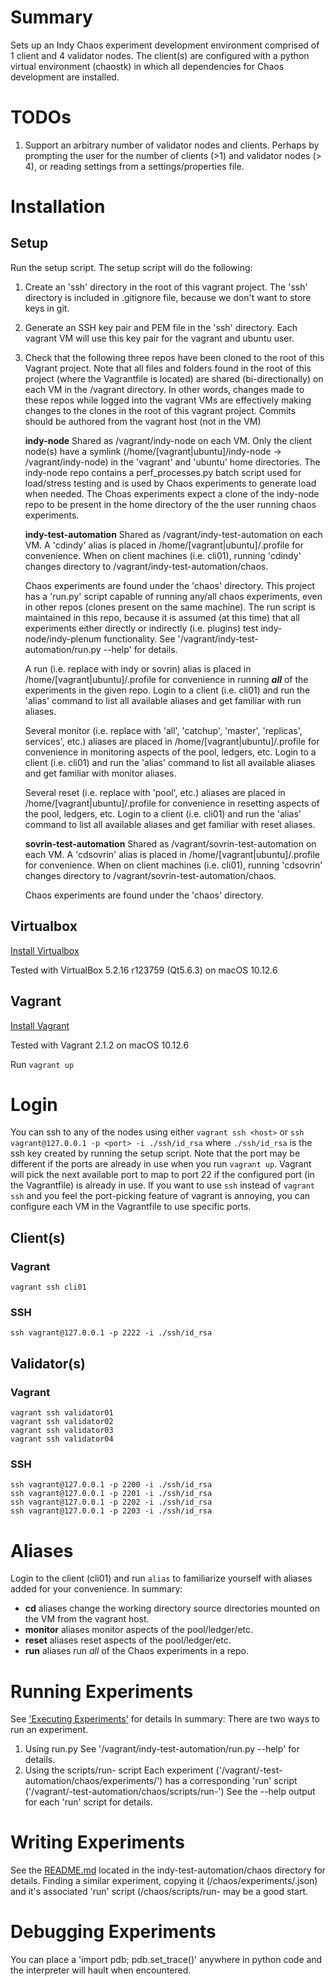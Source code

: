 # Summary
Sets up an Indy Chaos experiment development environment comprised of 1 client
and 4 validator nodes. The client(s) are configured with a python virtual
environment (chaostk) in which all dependencies for Chaos development
are installed.

# TODOs
1. Support an arbitrary number of validator nodes and clients. Perhaps by
   prompting the user for the number of clients (>1) and validator nodes (> 4),
   or reading settings from a settings/properties file.
 
# Installation

## Setup
Run the setup script. The setup script will do the following:

1. Create an 'ssh' directory in the root of this vagrant project. The 'ssh'
   directory is included in .gitignore file, because we don't want to
   store keys in git.
2. Generate an SSH key pair and PEM file in the 'ssh' directory. Each vagrant VM
   will use this key pair for the vagrant and ubuntu user.
3. Check that the following three repos have been cloned to the root of this
   Vagrant project. Note that all files and folders found in the root of this
   project (where the Vagrantfile is located) are shared (bi-directionally) on
   each VM in the /vagrant directory. In other words, changes made to these
   repos while logged into the vagrant VMs are effectively making changes to the
   clones in the root of this vagrant project. Commits should be authored from
   the vagrant host (not in the VM)

   **indy-node**
   Shared as /vagrant/indy-node on each VM. Only the client node(s) have a
   symlink (/home/[vagrant|ubuntu]/indy-node -> /vagrant/indy-node) in the
   'vagrant' and 'ubuntu' home directories. The indy-node repo contains a
   perf_processes.py batch script used for load/stress testing and is used by
   Chaos experiments to generate load when needed. The Choas experiments expect
   a clone of the indy-node repo to be present in the home directory of the
   the user running chaos experiments.

   **indy-test-automation**
   Shared as /vagrant/indy-test-automation on each VM. A 'cdindy' alias is
   placed in /home/[vagrant|ubuntu]/.profile for convenience. When on client
   machines (i.e. cli01), running 'cdindy' changes directory to
   /vagrant/indy-test-automation/chaos.

   Chaos experiments are found under the 'chaos' directory. This project has a
   'run.py' script capable of running any/all chaos experiments, even in other
   repos (clones present on the same machine). The run script is maintained in
   this repo, because it is assumed (at this time) that all experiments either
   directly or indirectly (i.e. plugins) test indy-node/indy-plenum
   functionality. See '/vagrant/indy-test-automation/run.py --help' for
   details.

   A run<repo> (i.e. replace <repo> with indy or sovrin) alias is placed in
   /home/[vagrant|ubuntu]/.profile for convenience in running _**all**_ of the
   experiments in the given repo. Login to a client (i.e. cli01) and run the
   'alias' command to list all available aliases and get familiar with
   run<repo> aliases.

   Several monitor<suffix> (i.e. replace <suffix> with 'all', 'catchup',
   'master', 'replicas', services', etc.) aliases are placed in
   /home/[vagrant|ubuntu]/.profile for convenience in monitoring aspects of the
   pool, ledgers, etc. Login to a client (i.e. cli01) and run the
   'alias' command to list all available aliases and get familiar with
   monitor<suffix> aliases.

   Several reset<suffix> (i.e. replace <suffix> with 'pool', etc.) aliases are
   placed in /home/[vagrant|ubuntu]/.profile for convenience in resetting
   aspects of the pool, ledgers, etc. Login to a client (i.e. cli01) and run
   the 'alias' command to list all available aliases and get familiar with
   reset<suffix> aliases.

   **sovrin-test-automation**
   Shared as /vagrant/sovrin-test-automation on each VM. A 'cdsovrin' alias is
   placed in /home/[vagrant|ubuntu]/.profile for convenience. When on client
   machines (i.e. cli01), running 'cdsovrin' changes directory to
   /vagrant/sovrin-test-automation/chaos.

   Chaos experiments are found under the 'chaos' directory.

## Virtualbox

[Install Virtualbox](https://www.virtualbox.org/wiki/Downloads)

Tested with VirtualBox 5.2.16 r123759 (Qt5.6.3) on macOS 10.12.6 

## Vagrant

[Install Vagrant](https://www.vagrantup.com/docs/installation/)

Tested with Vagrant 2.1.2 on macOS 10.12.6 

Run `vagrant up`

# Login

You can ssh to any of the nodes using either `vagrant ssh <host>` or
`ssh vagrant@127.0.0.1 -p <port> -i ./ssh/id_rsa` where `./ssh/id_rsa` is the
ssh key created by running the setup script. Note that the port may be different
if the ports are already in use when you run `vagrant up`. Vagrant will pick the
next available port to map to port 22 if the configured port (in the
Vagrantfile) is already in use. If you want to use `ssh` instead of
`vagrant ssh` and you feel the port-picking feature of vagrant is annoying, you
can configure each VM in the Vagrantfile to use specific ports.
## Client(s)
### Vagrant
```
vagrant ssh cli01
```
### SSH
```
ssh vagrant@127.0.0.1 -p 2222 -i ./ssh/id_rsa
```
## Validator(s)
### Vagrant
```
vagrant ssh validator01
vagrant ssh validator02
vagrant ssh validator03
vagrant ssh validator04
```
### SSH
```
ssh vagrant@127.0.0.1 -p 2200 -i ./ssh/id_rsa
ssh vagrant@127.0.0.1 -p 2201 -i ./ssh/id_rsa
ssh vagrant@127.0.0.1 -p 2202 -i ./ssh/id_rsa
ssh vagrant@127.0.0.1 -p 2203 -i ./ssh/id_rsa
```

# Aliases
Login to the client (cli01) and run `alias` to familiarize yourself with aliases
added for your convenience.
In summary:
- **cd<repo>** aliases change the working directory <repo> source directories
  mounted on the VM from the vagrant host.
- **monitor<suffix>** aliases monitor aspects of the pool/ledger/etc.
- **reset<suffix>** aliases reset aspects of the pool/ledger/etc.
- **run<repo>** aliases run _all_ of the Chaos experiments in a repo.

# Running Experiments
See ['Executing Experiments'](https://github.com/ckochenower/indy-test-automation/blob/master/chaos/README.md#executing-experiments) for details
In summary: There are two ways to run an experiment.
1. Using run.py
   See '/vagrant/indy-test-automation/run.py --help' for details.
2. Using the scripts/run-<experiment> script
   Each experiment
   ('/vagrant/<repo>-test-automation/chaos/experiments/<experiment>') has a
   corresponding 'run' script
   ('/vagrant/<repo>-test-automation/chaos/scripts/run-<experiment>')
   See the --help output for each 'run' script for details.

# Writing Experiments
See the
[README.md](https://github.com/hyperledger/indy-test-automation/chaos/README.md)
located in the indy-test-automation/chaos directory for details.
Finding a similar experiment, copying it
(<repo>/chaos/experiments/<experiment>.json) and it's associated 'run' script
(<repo>/chaos/scripts/run-<experiment> may be a good start.

# Debugging Experiments
You can place a 'import pdb; pdb.set_trace()' anywhere in python code and the
interpreter will hault when encountered.
